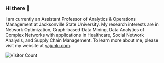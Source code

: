 ### Hi there 👋

I am currently an Assistant Professor of Analytics & Operations Management at Jacksonville State University. My research interests are in Network Optimization, Graph-based Data Mining, Data Analytics of Complex Networks with applications in Healthcare, Social Network Analysis, and Supply Chain Management. To learn more about me, please visit my website at [yajunlu.com](http:yajunlu.com).


![Visitor Count](https://profile-counter.glitch.me/{yajun668}/count.svg)
